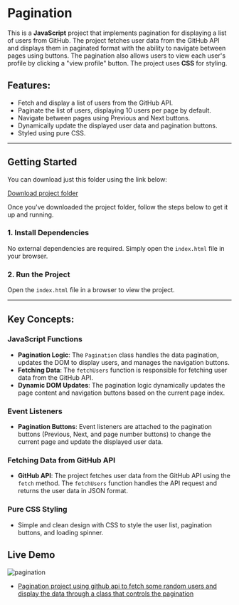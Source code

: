 # Pagination

This is a **JavaScript** project that implements pagination for displaying a list of users from GitHub. The project fetches user data from the GitHub API and displays them in paginated format with the ability to navigate between pages using buttons. The pagination also allows users to view each user's profile by clicking a "view profile" button. The project uses **CSS** for styling.

## Features:
- Fetch and display a list of users from the GitHub API.
- Paginate the list of users, displaying 10 users per page by default.
- Navigate between pages using Previous and Next buttons.
- Dynamically update the displayed user data and pagination buttons.
- Styled using pure CSS.

---

## Getting Started

You can download just this folder using the link below:

[Download project folder](https://downgit.github.io/#/home?url=https://github.com/armandomzn/javascript-components/tree/main/pagination)

Once you've downloaded the project folder, follow the steps below to get it up and running.

### 1. Install Dependencies
No external dependencies are required. Simply open the `index.html` file in your browser.

### 2. Run the Project
Open the `index.html` file in a browser to view the project.

---

## Key Concepts:

### JavaScript Functions
- **Pagination Logic**: The `Pagination` class handles the data pagination, updates the DOM to display users, and manages the navigation buttons.
- **Fetching Data**: The `fetchUsers` function is responsible for fetching user data from the GitHub API.
- **Dynamic DOM Updates**: The pagination logic dynamically updates the page content and navigation buttons based on the current page index.

### Event Listeners
- **Pagination Buttons**: Event listeners are attached to the pagination buttons (Previous, Next, and page number buttons) to change the current page and update the displayed user data.

### Fetching Data from GitHub API
- **GitHub API**: The project fetches user data from the GitHub API using the `fetch` method. The `fetchUsers` function handles the API request and returns the user data in JSON format.

### Pure CSS Styling
- Simple and clean design with CSS to style the user list, pagination buttons, and loading spinner.

## Live Demo
![pagination](https://github.com/user-attachments/assets/8a467850-b3c5-4515-aa14-91c3fdc37152)
- [Pagination project using github api to fetch some random users and display the data through a class that controls the pagination](https://unrivaled-speculoos-43cbc9.netlify.app/)

